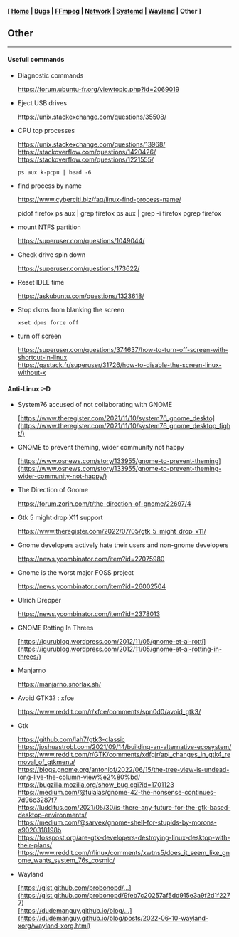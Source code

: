 **[ [Home](00-Home.html) | [Bugs](01-Bugs.html) | [FFmpeg](01-FFmpeg.html) | [Network](02-Network.html) | [Systemd](03-Systemd.html) | [Wayland](04-Wayland.html) | Other ]**

## Other

---

#### Usefull commands

* Diagnostic commands
    
    https://forum.ubuntu-fr.org/viewtopic.php?id=2069019

* Eject USB drives
    
    https://unix.stackexchange.com/questions/35508/
    
* CPU top processes
    
    https://unix.stackexchange.com/questions/13968/  
    https://stackoverflow.com/questions/1420426/  
    https://stackoverflow.com/questions/1221555/

    ```
    ps aux k-pcpu | head -6
    ```

* find process by name

    https://www.cyberciti.biz/faq/linux-find-process-name/
    
    pidof firefox
    ps aux | grep firefox
    ps aux | grep -i firefox
    pgrep firefox 

* mount NTFS partition
    
    https://superuser.com/questions/1049044/

* Check drive spin down

    https://superuser.com/questions/173622/

* Reset IDLE time
    
    https://askubuntu.com/questions/1323618/

* Stop dkms from blanking the screen
    
    ```
    xset dpms force off
    ```

* turn off screen

    https://superuser.com/questions/374637/how-to-turn-off-screen-with-shortcut-in-linux  
    https://qastack.fr/superuser/31726/how-to-disable-the-screen-linux-without-x



#### Anti-Linux :-D

* System76 accused of not collaborating with GNOME
    
    [https://www.theregister.com/2021/11/10/system76_gnome_deskto](https://www.theregister.com/2021/11/10/system76_gnome_desktop_fight/)

* GNOME to prevent theming, wider community not happy
    
    [https://www.osnews.com/story/133955/gnome-to-prevent-theming](https://www.osnews.com/story/133955/gnome-to-prevent-theming-wider-community-not-happy/)

* The Direction of Gnome
    
    https://forum.zorin.com/t/the-direction-of-gnome/22697/4

* Gtk 5 might drop X11 support
    
    https://www.theregister.com/2022/07/05/gtk_5_might_drop_x11/

* Gnome developers actively hate their users and non-gnome developers
    
    https://news.ycombinator.com/item?id=27075980

* Gnome is the worst major FOSS project
    
    https://news.ycombinator.com/item?id=26002504

* Ulrich Drepper
    
    https://news.ycombinator.com/item?id=2378013

* GNOME Rotting In Threes
    
    [https://igurublog.wordpress.com/2012/11/05/gnome-et-al-rotti](https://igurublog.wordpress.com/2012/11/05/gnome-et-al-rotting-in-threes/)

* Manjarno
    
    https://manjarno.snorlax.sh/

* Avoid GTK3? : xfce
    
    https://www.reddit.com/r/xfce/comments/spn0d0/avoid_gtk3/

* Gtk
    
    https://github.com/lah7/gtk3-classic  
    https://joshuastrobl.com/2021/09/14/building-an-alternative-ecosystem/  
    https://www.reddit.com/r/GTK/comments/xdfgjr/api_changes_in_gtk4_removal_of_gtkmenu/  
    https://blogs.gnome.org/antoniof/2022/06/15/the-tree-view-is-undead-long-live-the-column-view%e2%80%bd/  
    https://bugzilla.mozilla.org/show_bug.cgi?id=1701123  
    https://medium.com/@fulalas/gnome-42-the-nonsense-continues-7d96c3287f7  
    https://ludditus.com/2021/05/30/is-there-any-future-for-the-gtk-based-desktop-environments/  
    https://medium.com/@sarvex/gnome-shell-for-stupids-by-morons-a9020318198b  
    https://fosspost.org/are-gtk-developers-destroying-linux-desktop-with-their-plans/  
    https://www.reddit.com/r/linux/comments/xwtns5/does_it_seem_like_gnome_wants_system_76s_cosmic/  

* Wayland

    [https://gist.github.com/probonopd/...](https://gist.github.com/probonopd/9feb7c20257af5dd915e3a9f2d1f2277)  
    [https://dudemanguy.github.io/blog/...](https://dudemanguy.github.io/blog/posts/2022-06-10-wayland-xorg/wayland-xorg.html)  


